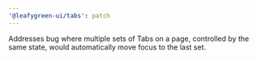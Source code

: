 ```yaml
---
'@leafygreen-ui/tabs': patch
---
```


Addresses bug where multiple sets of Tabs on a page, controlled by the same state, would automatically move focus to the last set.
